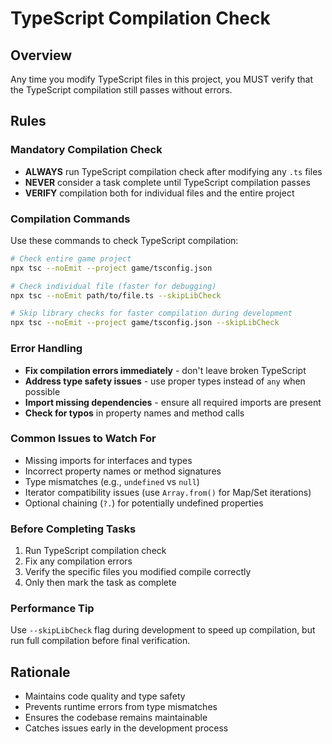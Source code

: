 # TypeScript Compilation Check

## Overview
Any time you modify TypeScript files in this project, you MUST verify that the TypeScript compilation still passes without errors.

## Rules

### Mandatory Compilation Check
- **ALWAYS** run TypeScript compilation check after modifying any `.ts` files
- **NEVER** consider a task complete until TypeScript compilation passes
- **VERIFY** compilation both for individual files and the entire project

### Compilation Commands
Use these commands to check TypeScript compilation:

```bash
# Check entire game project
npx tsc --noEmit --project game/tsconfig.json

# Check individual file (faster for debugging)
npx tsc --noEmit path/to/file.ts --skipLibCheck

# Skip library checks for faster compilation during development
npx tsc --noEmit --project game/tsconfig.json --skipLibCheck
```

### Error Handling
- **Fix compilation errors immediately** - don't leave broken TypeScript
- **Address type safety issues** - use proper types instead of `any` when possible
- **Import missing dependencies** - ensure all required imports are present
- **Check for typos** in property names and method calls

### Common Issues to Watch For
- Missing imports for interfaces and types
- Incorrect property names or method signatures
- Type mismatches (e.g., `undefined` vs `null`)
- Iterator compatibility issues (use `Array.from()` for Map/Set iterations)
- Optional chaining (`?.`) for potentially undefined properties

### Before Completing Tasks
1. Run TypeScript compilation check
2. Fix any compilation errors
3. Verify the specific files you modified compile correctly
4. Only then mark the task as complete

### Performance Tip
Use `--skipLibCheck` flag during development to speed up compilation, but run full compilation before final verification.

## Rationale
- Maintains code quality and type safety
- Prevents runtime errors from type mismatches
- Ensures the codebase remains maintainable
- Catches issues early in the development process